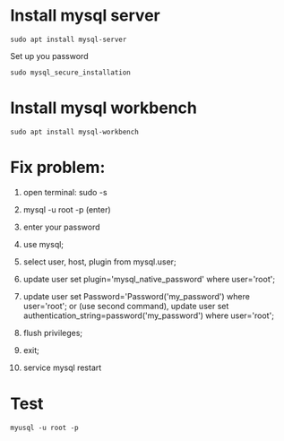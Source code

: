 Install mysql server
===================
```
sudo apt install mysql-server
```

Set up you password
```
sudo mysql_secure_installation
```

Install mysql workbench
===================
```
sudo apt install mysql-workbench
```

Fix problem:
===================
  1. open terminal: sudo -s
  2. mysql -u root -p (enter)
  3. enter your password
  4. use mysql;
  5. select user, host, plugin from mysql.user;
  6. update user set plugin='mysql_native_password' where user='root';

  7. update user set Password='Password('my_password') where user='root';
  or (use second command), 
     update user set authentication_string=password('my_password') where user='root'; 
  8. flush privileges;
  7. exit;
  8. service mysql restart

Test
====================
```
myusql -u root -p
```

